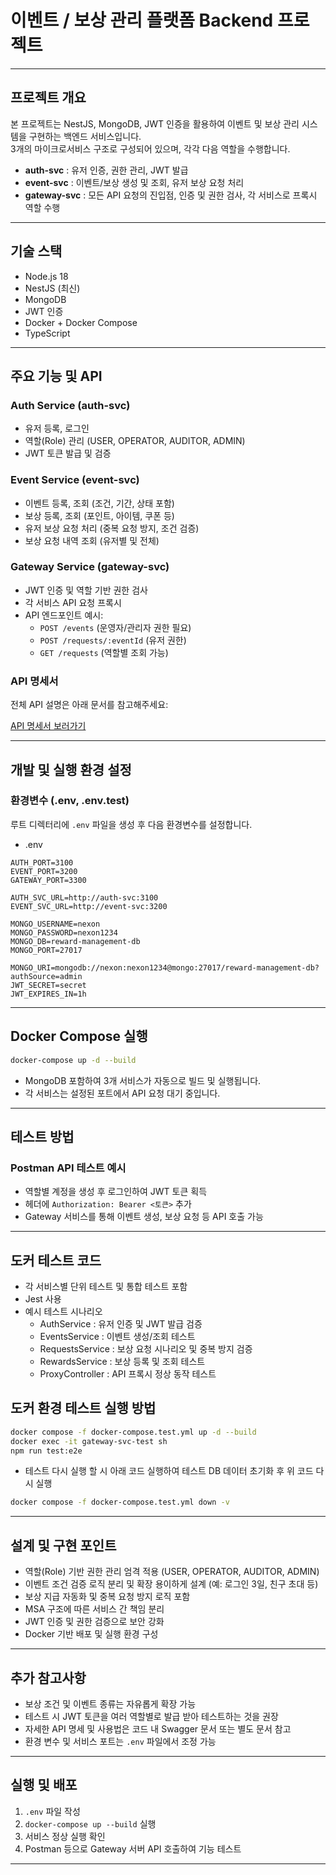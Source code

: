 # 이벤트 / 보상 관리 플랫폼 Backend 프로젝트

---

## 프로젝트 개요
본 프로젝트는 NestJS, MongoDB, JWT 인증을 활용하여 이벤트 및 보상 관리 시스템을 구현하는 백엔드 서비스입니다.  
3개의 마이크로서비스 구조로 구성되어 있으며, 각각 다음 역할을 수행합니다.

- **auth-svc** : 유저 인증, 권한 관리, JWT 발급  
- **event-svc** : 이벤트/보상 생성 및 조회, 유저 보상 요청 처리  
- **gateway-svc** : 모든 API 요청의 진입점, 인증 및 권한 검사, 각 서비스로 프록시 역할 수행  

---

## 기술 스택
- Node.js 18
- NestJS (최신)
- MongoDB
- JWT 인증
- Docker + Docker Compose
- TypeScript

---

## 주요 기능 및 API

### Auth Service (auth-svc)
- 유저 등록, 로그인
- 역할(Role) 관리 (USER, OPERATOR, AUDITOR, ADMIN)
- JWT 토큰 발급 및 검증

### Event Service (event-svc)
- 이벤트 등록, 조회 (조건, 기간, 상태 포함)
- 보상 등록, 조회 (포인트, 아이템, 쿠폰 등)
- 유저 보상 요청 처리 (중복 요청 방지, 조건 검증)
- 보상 요청 내역 조회 (유저별 및 전체)

### Gateway Service (gateway-svc)
- JWT 인증 및 역할 기반 권한 검사
- 각 서비스 API 요청 프록시
- API 엔드포인트 예시:
  - `POST /events` (운영자/관리자 권한 필요)
  - `POST /requests/:eventId` (유저 권한)
  - `GET /requests` (역할별 조회 가능)

### API 명세서
전체 API 설명은 아래 문서를 참고해주세요:

[API 명세서 보러가기](./API.md)

---

## 개발 및 실행 환경 설정

### 환경변수 (.env, .env.test)
루트 디렉터리에 `.env` 파일을 생성 후 다음 환경변수를 설정합니다.

- .env
```env
AUTH_PORT=3100
EVENT_PORT=3200
GATEWAY_PORT=3300

AUTH_SVC_URL=http://auth-svc:3100
EVENT_SVC_URL=http://event-svc:3200

MONGO_USERNAME=nexon
MONGO_PASSWORD=nexon1234
MONGO_DB=reward-management-db
MONGO_PORT=27017

MONGO_URI=mongodb://nexon:nexon1234@mongo:27017/reward-management-db?authSource=admin
JWT_SECRET=secret
JWT_EXPIRES_IN=1h
```

---

## Docker Compose 실행

```bash
docker-compose up -d --build
```

- MongoDB 포함하여 3개 서비스가 자동으로 빌드 및 실행됩니다.
- 각 서비스는 설정된 포트에서 API 요청 대기 중입니다.

---

## 테스트 방법

### Postman API 테스트 예시
- 역할별 계정을 생성 후 로그인하여 JWT 토큰 획득
- 헤더에 `Authorization: Bearer <토큰>` 추가
- Gateway 서비스를 통해 이벤트 생성, 보상 요청 등 API 호출 가능

---

## 도커 테스트 코드

- 각 서비스별 단위 테스트 및 통합 테스트 포함
- Jest 사용
- 예시 테스트 시나리오
  - AuthService : 유저 인증 및 JWT 발급 검증
  - EventsService : 이벤트 생성/조회 테스트
  - RequestsService : 보상 요청 시나리오 및 중복 방지 검증
  - RewardsService : 보상 등록 및 조회 테스트
  - ProxyController : API 프록시 정상 동작 테스트

## 도커 환경 테스트 실행 방법

```bash
docker compose -f docker-compose.test.yml up -d --build
docker exec -it gateway-svc-test sh
npm run test:e2e
```

- 테스트 다시 실행 할 시 아래 코드 실행하여 테스트 DB 데이터 초기화 후 위 코드 다시 실행
```bash
docker compose -f docker-compose.test.yml down -v
```

---

## 설계 및 구현 포인트

- 역할(Role) 기반 권한 관리 엄격 적용 (USER, OPERATOR, AUDITOR, ADMIN)
- 이벤트 조건 검증 로직 분리 및 확장 용이하게 설계 (예: 로그인 3일, 친구 초대 등)
- 보상 지급 자동화 및 중복 요청 방지 로직 포함
- MSA 구조에 따른 서비스 간 책임 분리
- JWT 인증 및 권한 검증으로 보안 강화
- Docker 기반 배포 및 실행 환경 구성

---

## 추가 참고사항

- 보상 조건 및 이벤트 종류는 자유롭게 확장 가능
- 테스트 시 JWT 토큰을 여러 역할별로 발급 받아 테스트하는 것을 권장
- 자세한 API 명세 및 사용법은 코드 내 Swagger 문서 또는 별도 문서 참고
- 환경 변수 및 서비스 포트는 `.env` 파일에서 조정 가능

---

## 실행 및 배포

1. `.env` 파일 작성  
2. `docker-compose up --build` 실행  
3. 서비스 정상 실행 확인  
4. Postman 등으로 Gateway 서버 API 호출하여 기능 테스트  

---
